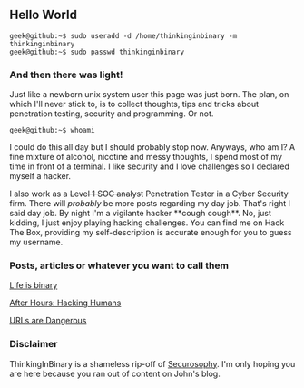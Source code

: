 ## Hello World

```
geek@github:~$ sudo useradd -d /home/thinkinginbinary -m thinkinginbinary
geek@github:~$ sudo passwd thinkinginbinary
```

### And then there was light!

Just like a newborn unix system user this page was just born. The plan, on which I'll never stick to, is to collect thoughts, tips and tricks about penetration testing, security and programming. Or not.
```
geek@github:~$ whoami
```
I could do this all day but I should probably stop now. Anyways, who am I? A fine mixture of alcohol, nicotine and messy thoughts, I spend most of my time in front of a terminal. I like security and I love challenges so I declared myself a hacker.

I also work as a ~~Level 1 SOC analyst~~ Penetration Tester in a Cyber Security firm. There will *probably* be more posts regarding my day job. That's right I said day job. By night I'm a vigilante hacker \*\*cough cough**. No, just kidding, I just enjoy playing hacking challenges. You can find me on Hack The Box, providing my self-description is accurate enough for you to guess my username.

### Posts, articles or whatever you want to call them
[Life is binary](https://naliferopoulos.github.io/ThinkingInBinary/life-is-binary)

[After Hours: Hacking Humans](https://naliferopoulos.github.io/ThinkingInBinary/hacking-humans)

[URLs are Dangerous](https://naliferopoulos.github.io/ThinkingInBinary/urls-are-dangerous)

### Disclaimer
ThinkingInBinary is a shameless rip-off of [Securosophy](https://securosophy.com). I'm only hoping you are here because you ran out of content on John's blog.
